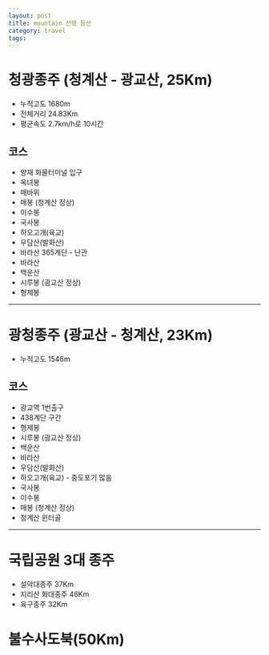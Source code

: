 ```yaml
---
layout: post
title: mountain 산행 등산
category: travel
tags: 
---
```


# 청광종주 (청계산 - 광교산, 25Km)
* 누적고도 1680m
* 전체거리 24.83Km
* 평균속도 2.7km/h로 10시간
## 코스
* 양재 화물터미널 입구
* 옥녀봉
* 매바위
* 매봉 (청계산 정상)
* 이수봉
* 국사봉
* 하오고개(육교)
* 우담산(발화산)
* 바라산 365계단 - 난관
* 바라산
* 백운산
* 시루봉 (광교산 정상)
* 형제봉

---

# 광청종주 (광교산 - 청계산, 23Km)
* 누적고도 1546m
## 코스
* 광교역 1번출구
* 438계단 구간
* 형제봉
* 시루봉 (광교산 정상)
* 백운산
* 바라산
* 우담산(발화산)
* 하오고개(육교) - 중도포기 많음
* 국사봉
* 이수봉
* 매봉 (청계산 정상)
* 청계산 윈터골

---

# 국립공원 3대 종주
* 설악대종주 37Km
* 지리산 화대종주 46Km
* 육구종주 32Km
  
# 불수사도북(50Km)